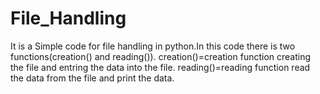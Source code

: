 # File_Handling
It is a Simple code for file handling in python.In this code there is two functions(creation() and reading()).
creation()=creation function creating the file and entring the data into the file.
reading()=reading function read the data from the file and print the data.

